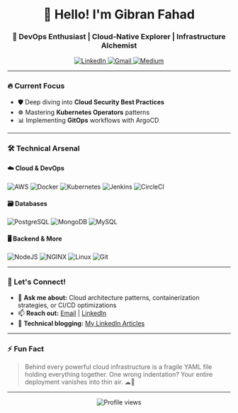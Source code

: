 <h1 align="center">👋 Hello! I'm Gibran Fahad</h1>
<h3 align="center">🚀 DevOps Enthusiast | Cloud-Native Explorer | Infrastructure Alchemist</h3>

<p align="center">
  <a href="https://www.linkedin.com/in/gibranfahad00" target="_blank">
    <img src="https://img.shields.io/badge/LinkedIn-0077B5?style=for-the-badge&logo=linkedin&logoColor=white" alt="LinkedIn"/>
  </a>
  <a href="mailto:gibranfahad07@gmail.com">
    <img src="https://img.shields.io/badge/Gmail-D14836?style=for-the-badge&logo=gmail&logoColor=white" alt="Gmail"/>
  </a>
  <a href="https://medium.com/" target="_blank">
    <img src="https://img.shields.io/badge/Medium-00AB6C?style=for-the-badge&logo=medium&logoColor=white" alt="Medium"/>
  </a>
</p>

---

### 🔥 Current Focus
- 🛡️ Deep diving into **Cloud Security Best Practices**
- ☸️ Mastering **Kubernetes Operators** patterns
- 📊 Implementing **GitOps** workflows with ArgoCD

---

### 🛠️ Technical Arsenal

#### ☁️ Cloud & DevOps
<p>
  <img src="https://img.shields.io/badge/AWS-%23FF9900.svg?style=for-the-badge&logo=amazon-aws&logoColor=white" alt="AWS">
  <img src="https://img.shields.io/badge/Docker-2496ED?style=for-the-badge&logo=docker&logoColor=white" alt="Docker">
  <img src="https://img.shields.io/badge/Kubernetes-326CE5?style=for-the-badge&logo=kubernetes&logoColor=white" alt="Kubernetes">
  <img src="https://img.shields.io/badge/Jenkins-D24939?style=for-the-badge&logo=jenkins&logoColor=white" alt="Jenkins">
  <img src="https://img.shields.io/badge/CircleCI-343434?style=for-the-badge&logo=circleci&logoColor=white" alt="CircleCI">
</p>

#### 🗃️ Databases
<p>
  <img src="https://img.shields.io/badge/PostgreSQL-316192?style=for-the-badge&logo=postgresql&logoColor=white" alt="PostgreSQL">
  <img src="https://img.shields.io/badge/MongoDB-47A248?style=for-the-badge&logo=mongodb&logoColor=white" alt="MongoDB">
  <img src="https://img.shields.io/badge/MySQL-4479A1?style=for-the-badge&logo=mysql&logoColor=white" alt="MySQL">
</p>

#### 🖥️ Backend & More
<p>
  <img src="https://img.shields.io/badge/Node.js-339933?style=for-the-badge&logo=nodedotjs&logoColor=white" alt="NodeJS">
  <img src="https://img.shields.io/badge/Nginx-009639?style=for-the-badge&logo=nginx&logoColor=white" alt="NGINX">
  <img src="https://img.shields.io/badge/Linux-FCC624?style=for-the-badge&logo=linux&logoColor=black" alt="Linux">
  <img src="https://img.shields.io/badge/Git-F05032?style=for-the-badge&logo=git&logoColor=white" alt="Git">
</p>

---

### 💬 Let's Connect!
- 🤔 **Ask me about:** Cloud architecture patterns, containerization strategies, or CI/CD optimizations
- 📫 **Reach out:** [Email](mailto:gibranfahad07@gmail.com) | [LinkedIn](https://www.linkedin.com/in/gibranfahad00)
- 📝 **Technical blogging:** [My LinkedIn Articles](https://www.linkedin.com/in/gibranfahad00)

---

### ⚡ Fun Fact
> Behind every powerful cloud infrastructure is a fragile YAML file holding everything together. One wrong indentation? Your entire deployment vanishes into thin air. ☁🔧

---

<p align="center">
  <img src="https://komarev.com/ghpvc/?username=gibranfahad&label=Profile+Views&color=blue&style=flat-square" alt="Profile views">
</p>
